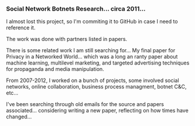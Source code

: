 ### Social Network Botnets Research... circa 2011...

I almost lost this project, so I'm commiting it to GitHub in case I need to reference it.

The work was done with partners listed in papers.

There is some related work I am still searching for... My final paper for Privacy in a Networked World... which was a long an ranty paper about machine learning, multilevel marketing, and targeted advertising techniques for propaganda and media manipulation. 

From 2007-2012, I worked on a bunch of projects, some involved social networks, online collaboration, business process managment, botnet C&C, etc...

I've been searching through old emails for the source and papers associated... considering writing a new paper, reflecting on how times have changed...